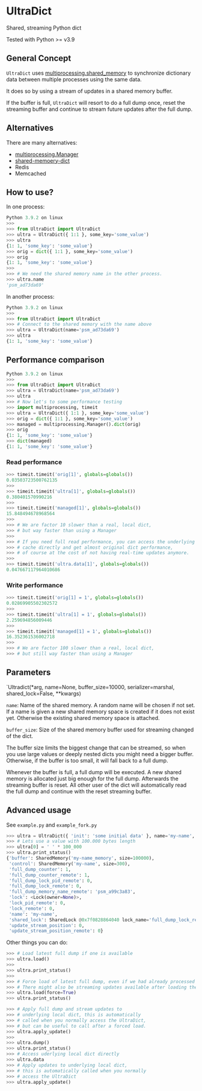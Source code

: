 # UltraDict
Shared, streaming Python dict

Tested with Python >= v3.9

## General Concept

`UltraDict` uses [multiprocessing.shared_memory](https://docs.python.org/3/library/multiprocessing.shared_memory.html#module-multiprocessing.shared_memory) to synchronize dictionary data between multiple processes using the same data.

It does so by using a stream of updates in a shared memory buffer.

If the buffer is full, `UltraDict` will resort to do a full dump once,
reset the streaming buffer and continue to stream future updates after the full dump.

## Alternatives

There are many alternatives:

 * [multiprocessing.Manager](https://docs.python.org/3/library/multiprocessing.html#managers)
 * [shared-memoery-dict](https://github.com/luizalabs/shared-memory-dict)
 * Redis
 * Memcached

## How to use?

In one process:

```python
Python 3.9.2 on linux
>>> 
>>> from UltraDict import UltraDict
>>> ultra = UltraDict({ 1:1 }, some_key='some_value')
>>> ultra
{1: 1, 'some_key': 'some_value'}
>>> orig = dict({ 1:1 }, some_key='some_value')
>>> orig
{1: 1, 'some_key': 'some_value'}
>>>
>>> # We need the shared memory name in the other process.
>>> ultra.name
'psm_ad73da69'
```

In another process:

```python
Python 3.9.2 on linux
>>> 
>>> from UltraDict import UltraDict
>>> # Connect to the shared memory with the name above
>>> ultra = UltraDict(name='psm_ad73da69')
>>> ultra
{1: 1, 'some_key': 'some_value'}
```

## Performance comparison

```python
Python 3.9.2 on linux
>>> 
>>> from UltraDict import UltraDict
>>> ultra = UltraDict(name='psm_ad73da69')
>>> ultra
>>> # Now let's to some performance testing
>>> import multiprocessing, timeit
>>> ultra = UltraDict({ 1:1 }, some_key='some_value')
>>> orig = dict({ 1:1 }, some_key='some_value')
>>> managed = multiprocessing.Manager().dict(orig)
>>> orig
{1: 1, 'some_key': 'some_value'}
>>> dict(managed)
{1: 1, 'some_key': 'some_value'}
```

### Read performance

```python
>>> timeit.timeit('orig[1]', globals=globals())
0.03503723500762135
>>>
>>> timeit.timeit('ultra[1]', globals=globals())
0.380401570990216
>>>
>>> timeit.timeit('managed[1]', globals=globals())
15.848494678968564
>>>
>>> # We are factor 10 slower than a real, local dict,
>>> # but way faster than using a Manager
>>>
>>> # If you need full read performance, you can access the underlying
>>> # cache directly and get almost original dict performance,
>>> # of course at the cost of not having real-time updates anymore.
>>>
>>> timeit.timeit('ultra.data[1]', globals=globals())
0.047667117964010686
```

### Write performance

```python
>>> timeit.timeit('orig[1] = 1', globals=globals())
0.02869905502302572
>>>
>>> timeit.timeit('ultra[1] = 1', globals=globals())
2.259694856009446
>>>
>>> timeit.timeit('managed[1] = 1', globals=globals())
16.352361536002718
>>>
>>> # We are factor 100 slower than a real, local dict,
>>> # but still way faster than using a Manager
```

## Parameters

`Ultradict(*arg, name=None, buffer_size=10000, serializer=marshal, shared_lock=False, **kwargs)

`name`: Name of the shared memory. A random name will be chosen if not set. If a name is given
a new shared memory space is created if it does not exist yet. Otherwise the existing shared
memory space is attached.

`buffer_size`: Size of the shared memory buffer used for streaming changed of the dict.

The buffer size limits the biggest change that can be streamed, so when you use large values or
deeply nested dicts you might need a bigger buffer. Otherwise, if the buffer is too small,
it will fall back to a full dump.

Whenever the buffer is full, a full dump will be executed. A new shared memory is allocated just
big enough for the full dump. Afterwards the streaming buffer is reset.  All other user of the
dict will automatically read the full dump and continue with the reset streaming buffer.


## Advanced usage

See `example.py` and `example_fork.py`

```python
>>> ultra = UltraDict({ 'init': 'some initial data' }, name='my-name', buffer_size=100_000)
>>> # Lets use a value with 100.000 bytes length
>>> ultra[0] = ' ' * 100_000
>>> ultra.print_status()
{'buffer': SharedMemory('my-name_memory', size=100000),
 'control': SharedMemory('my-name', size=300),
 'full_dump_counter': 1,
 'full_dump_counter_remote': 1,
 'full_dump_lock_pid_remote': 0,
 'full_dump_lock_remote': 0,
 'full_dump_memory_name_remote': 'psm_a99c3a83',
 'lock': <Lock(owner=None)>,
 'lock_pid_remote': 0,
 'lock_remote': 0,
 'name': 'my-name',
 'shared_lock': SharedLock @0x7f0828864040 lock_name='full_dump_lock_remote', has_lock=0, pid=455581),
 'update_stream_position': 0,
 'update_stream_position_remote': 0}
```

Other things you can do:
```python
>>> # Load latest full dump if one is available
>>> ultra.load()
>>>
>>> ultra.print_status()
>>>
>>> # Force load of latest full dump, even if we had already processed it.
>>> # There might also be streaming updates available after loading the full dump.
>>> ultra.load(force=True)
>>> ultra.print_status()

>>> # Apply full dump and stream updates to
>>> # underlying local dict, this is automatically
>>> # called when you normally access the UltraDict,
>>> # but can be useful to call after a forced load.
>>> ultra.apply_update()
>>>
>>> ultra.dump()
>>> ultra.print_status()
>>> # Access uderlying local dict directly
>>> ultra.data
>>> # Apply updates to underlying local dict,
>>> # this is automatically called when you normally
>>> # access the UltraDict
>>> ultra.apply_update()
```
